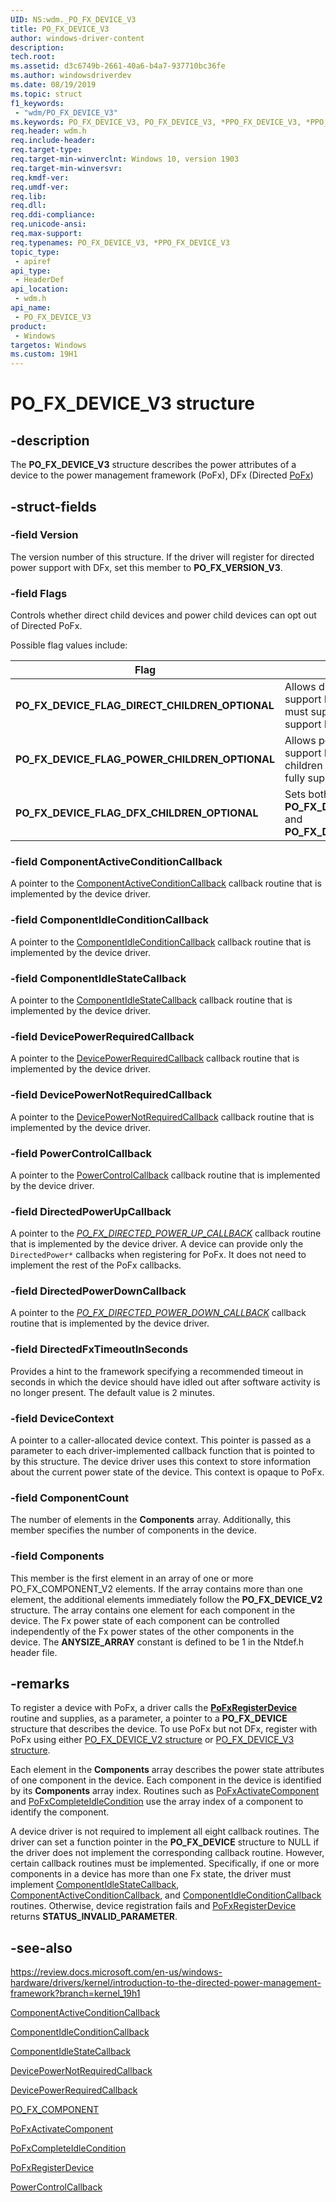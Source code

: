 ```yaml
---
UID: NS:wdm._PO_FX_DEVICE_V3
title: PO_FX_DEVICE_V3
author: windows-driver-content
description: 
tech.root:
ms.assetid: d3c6749b-2661-40a6-b4a7-937710bc36fe
ms.author: windowsdriverdev
ms.date: 08/19/2019
ms.topic: struct
f1_keywords:
 - "wdm/PO_FX_DEVICE_V3"
ms.keywords: PO_FX_DEVICE_V3, PO_FX_DEVICE_V3, *PPO_FX_DEVICE_V3, *PPO_FX_DEVICE, PO_FX_DEVICE
req.header: wdm.h
req.include-header:
req.target-type:
req.target-min-winverclnt: Windows 10, version 1903
req.target-min-winversvr:
req.kmdf-ver:
req.umdf-ver:
req.lib:
req.dll:
req.ddi-compliance:
req.unicode-ansi:
req.max-support:
req.typenames: PO_FX_DEVICE_V3, *PPO_FX_DEVICE_V3
topic_type: 
 - apiref
api_type: 
 - HeaderDef
api_location: 
 - wdm.h
api_name: 
 - PO_FX_DEVICE_V3
product: 
 - Windows
targetos: Windows
ms.custom: 19H1
---
```


# PO_FX_DEVICE_V3 structure

## -description

The <b>PO_FX_DEVICE_V3</b> structure describes the power attributes of a device to the power management framework (PoFx), DFx (Directed [PoFx](https://docs.microsoft.com/windows-hardware/drivers/kernel/overview-of-the-power-management-framework))

## -struct-fields

### -field Version

The version number of this structure. If the driver will register for directed power support with DFx, set this member to <b>PO_FX_VERSION_V3</b>.

### -field Flags

Controls whether direct child devices and power child devices can opt out of Directed PoFx.

Possible flag values include:

|Flag|Description|
|-|-|
|**PO_FX_DEVICE_FLAG_DIRECT_CHILDREN_OPTIONAL**|Allows direct child devices of this device to optionally support Directed PoFx. If not set, all direct children must support Directed PoFx for this device to fully support Directed PoFx.|
|**PO_FX_DEVICE_FLAG_POWER_CHILDREN_OPTIONAL**|Allows power child devices of this device to optionally support Directed PoFx. If not provided, all power children must support Directed PoFx for this device to fully support Directed PoFx.|
|**PO_FX_DEVICE_FLAG_DFX_CHILDREN_OPTIONAL**|Sets both **PO_FX_DEVICE_FLAG_DIRECT_CHILDREN_OPTIONAL** and **PO_FX_DEVICE_FLAG_POWER_CHILDREN_OPTIONAL**|

### -field ComponentActiveConditionCallback

A pointer to the <a href="https://docs.microsoft.com/windows-hardware/drivers/ddi/wdm/nc-wdm-po_fx_component_active_condition_callback">ComponentActiveConditionCallback</a> callback routine that is implemented by the device driver.

### -field ComponentIdleConditionCallback

A pointer to the <a href="https://docs.microsoft.com/windows-hardware/drivers/ddi/wdm/nc-wdm-po_fx_component_idle_condition_callback">ComponentIdleConditionCallback</a> callback routine that is implemented by the device driver.

### -field ComponentIdleStateCallback

A pointer to the <a href="https://docs.microsoft.com/windows-hardware/drivers/ddi/wdm/nc-wdm-po_fx_component_idle_state_callback">ComponentIdleStateCallback</a> callback routine that is implemented by the device driver.

### -field DevicePowerRequiredCallback

A pointer to the <a href="https://docs.microsoft.com/windows-hardware/drivers/ddi/wdm/nc-wdm-po_fx_device_power_required_callback">DevicePowerRequiredCallback</a> callback routine that is implemented by the device driver.

### -field DevicePowerNotRequiredCallback

A pointer to the <a href="https://docs.microsoft.com/windows-hardware/drivers/ddi/wdm/nc-wdm-po_fx_device_power_not_required_callback">DevicePowerNotRequiredCallback</a> callback routine that is implemented by the device driver.

### -field PowerControlCallback

A pointer to the <a href="https://docs.microsoft.com/windows-hardware/drivers/ddi/wdm/nc-wdm-po_fx_power_control_callback">PowerControlCallback</a> callback routine that is implemented by the device driver.

### -field DirectedPowerUpCallback

A pointer to the [*PO_FX_DIRECTED_POWER_UP_CALLBACK*](nc-wdm-po_fx_directed_power_up_callback.md) callback routine that is implemented by the device driver.  A device can provide only the `DirectedPower*` callbacks when registering for PoFx. It does not need to implement the rest of the PoFx callbacks.

### -field DirectedPowerDownCallback

A pointer to the [*PO_FX_DIRECTED_POWER_DOWN_CALLBACK*](nc-wdm-po_fx_directed_power_down_callback.md) callback routine that is implemented by the device driver.

### -field DirectedFxTimeoutInSeconds

Provides a hint to the framework specifying a recommended timeout in seconds in which the device should have idled out after software activity is no longer present. The default value is 2 minutes.

### -field DeviceContext

A pointer to a caller-allocated device context. This pointer is passed as a parameter to each driver-implemented callback function that is pointed to by this structure. The device driver uses this context to store information about the current power state of the device. This context is opaque to PoFx.

### -field ComponentCount

The number of elements in the <b>Components</b> array. Additionally, this member specifies the number of components in the device.

### -field Components

This member is the first element in an array of one or more PO_FX_COMPONENT_V2 elements. If the array contains more than one element, the additional elements immediately follow the <b>PO_FX_DEVICE_V2</b> structure. The array contains one element for each component in the device.  The Fx power state of each component can be controlled independently of the Fx power states of the other components in the device. The <b>ANYSIZE_ARRAY</b> constant is defined to be 1 in the Ntdef.h header file.


## -remarks

To register a device with PoFx, a driver calls the [**PoFxRegisterDevice**](https://docs.microsoft.com/windows-hardware/drivers/ddi/wdm/nf-wdm-pofxregisterdevice) routine and supplies, as a parameter, a pointer to a <b>PO_FX_DEVICE</b> structure that describes the device.  To use PoFx but not DFx, register with PoFx using either [PO_FX_DEVICE_V2 structure](https://docs.microsoft.com/windows-hardware/drivers/ddi/wdm/ns-wdm-po_fx_device_v2) or [PO_FX_DEVICE_V3 structure](https://docs.microsoft.com/windows-hardware/drivers/ddi/wdm/ns-wdm-po_fx_device_v3).

Each element in the <b>Components</b> array describes the power state attributes of one component in the device. Each component in the device is identified by its <b>Components</b> array index. Routines such as  <a href="https://docs.microsoft.com/windows-hardware/drivers/ddi/wdm/nf-wdm-pofxactivatecomponent">PoFxActivateComponent</a> and <a href="https://docs.microsoft.com/windows-hardware/drivers/ddi/wdm/nf-wdm-pofxcompleteidlecondition">PoFxCompleteIdleCondition</a> use the array index of a component to identify the component.

A device driver is not required to implement all eight callback routines. The driver can set a function pointer in the <b>PO_FX_DEVICE</b> structure to NULL if the driver does not implement the corresponding callback routine. However, certain callback routines must be implemented. Specifically, if one or more components in a device has more than one Fx state, the driver must implement <a href="https://docs.microsoft.com/windows-hardware/drivers/ddi/wdm/nc-wdm-po_fx_component_idle_state_callback">ComponentIdleStateCallback</a>, <a href="https://docs.microsoft.com/windows-hardware/drivers/ddi/wdm/nc-wdm-po_fx_component_active_condition_callback">ComponentActiveConditionCallback</a>, and <a href="https://docs.microsoft.com/windows-hardware/drivers/ddi/wdm/nc-wdm-po_fx_component_idle_condition_callback">ComponentIdleConditionCallback</a> routines. Otherwise, device registration fails and <a href="https://docs.microsoft.com/windows-hardware/drivers/ddi/wdm/nf-wdm-pofxregisterdevice">PoFxRegisterDevice</a> returns <b>STATUS_INVALID_PARAMETER</b>.

## -see-also

https://review.docs.microsoft.com/en-us/windows-hardware/drivers/kernel/introduction-to-the-directed-power-management-framework?branch=kernel_19h1

<a href="https://docs.microsoft.com/windows-hardware/drivers/ddi/wdm/nc-wdm-po_fx_component_active_condition_callback">ComponentActiveConditionCallback</a>



<a href="https://docs.microsoft.com/windows-hardware/drivers/ddi/wdm/nc-wdm-po_fx_component_idle_condition_callback">ComponentIdleConditionCallback</a>



<a href="https://docs.microsoft.com/windows-hardware/drivers/ddi/wdm/nc-wdm-po_fx_component_idle_state_callback">ComponentIdleStateCallback</a>



<a href="https://docs.microsoft.com/windows-hardware/drivers/ddi/wdm/nc-wdm-po_fx_device_power_not_required_callback">DevicePowerNotRequiredCallback</a>



<a href="https://docs.microsoft.com/windows-hardware/drivers/ddi/wdm/nc-wdm-po_fx_device_power_required_callback">DevicePowerRequiredCallback</a>



<a href="https://docs.microsoft.com/windows-hardware/drivers/ddi/wdm/ns-wdm-_po_fx_component_v1">PO_FX_COMPONENT</a>



<a href="https://docs.microsoft.com/windows-hardware/drivers/ddi/wdm/nf-wdm-pofxactivatecomponent">PoFxActivateComponent</a>



<a href="https://docs.microsoft.com/windows-hardware/drivers/ddi/wdm/nf-wdm-pofxcompleteidlecondition">PoFxCompleteIdleCondition</a>



<a href="https://docs.microsoft.com/windows-hardware/drivers/ddi/wdm/nf-wdm-pofxregisterdevice">PoFxRegisterDevice</a>



<a href="https://docs.microsoft.com/windows-hardware/drivers/ddi/wdm/nc-wdm-po_fx_power_control_callback">PowerControlCallback</a>
